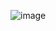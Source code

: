 ![image](https://github.com/YuejiaoShi/currency-converter-app/assets/142339102/8261af39-45f0-4194-8bf2-7ff8db49b0d0)
